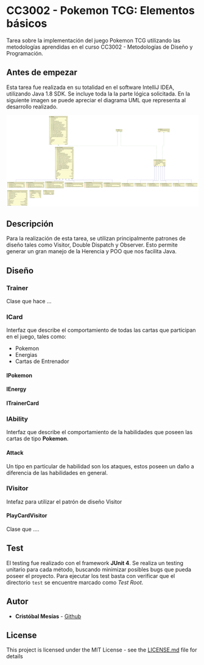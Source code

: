 # CC3002 - Pokemon TCG: Elementos básicos

Tarea sobre la implementación del juego Pokemon TCG utilizando 
las metodologías aprendidas en el curso CC3002 - Metodologías de Diseño y Programación.

## Antes de empezar

Esta tarea fue realizada en su totalidad en el software IntelliJ IDEA, utilizando Java 1.8 SDK. 
Se incluye toda la la parte lógica solicitada. En la siguiente imagen se puede apreciar el 
diagrama UML que representa al desarrollo realizado.

![Alt text](Tarea1.png "UML")


## Descripción 

Para la realización de esta tarea, se utilizan principalmente patrones de diseño tales como Visitor, Double Dispatch y Observer. 
Esto permite generar un gran manejo de la Herencia y POO que nos facilita Java.

## Diseño

### Trainer 
Clase que hace ...

### ICard
Interfaz que describe el comportamiento de todas las cartas que participan en el juego, tales como:
 
 * Pokemon
 * Energias
 * Cartas de Entrenador
 
#### IPokemon

#### IEnergy

#### ITrainerCard

### IAbility

Interfaz que describe el comportamiento de la habilidades que poseen las cartas de tipo **Pokemon**. 

#### Attack
Un tipo en particular de habilidad son los ataques, estos poseen un daño a diferencia de las habilidades en general.

### IVisitor
Intefaz para utilizar el patrón de diseño Visitor 

#### PlayCardVisitor
Clase que ....
## Test

El testing fue realizado con el framework **JUnit 4**. Se realiza un testing unitario para cada método, 
buscando minimizar posibles bugs que pueda poseer el proyecto.
Para ejecutar los test basta con verificar que el directorio `test`
se encuentre marcado como _Test Root_.


## Autor

* **Cristóbal Mesías** - [Github](https://github.com/cmesiasd)


## License

This project is licensed under the MIT License - see the [LICENSE.md](LICENSE.md) file for details


